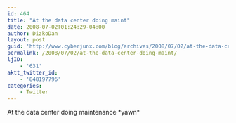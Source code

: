 ```yaml
---
id: 464
title: "At the data center doing maint"
date: 2008-07-02T01:24:29-04:00
author: DizkoDan
layout: post
guid: 'http://www.cyberjunx.com/blog/archives/2008/07/02/at-the-data-center-doing-maint/'
permalink: /2008/07/02/at-the-data-center-doing-maint/
ljID:
    - '631'
aktt_twitter_id:
    - '848197796'
categories:
    - Twitter
---
```


At the data center doing maintenance \*yawn\*